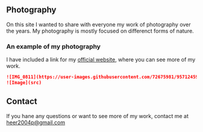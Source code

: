 ## Photography

On this site I wanted to share with everyone my work of photography over the years. 
My photography is mostly focused on differenct forms of nature. 

### An example of my photography 

I have included a link for my [official website](https://heer2004p.wixsite.com/mysite-1), where you can see more of my work. 

```markdown
![IMG_0811](https://user-images.githubusercontent.com/72675981/95712459-a8c30180-0c19-11eb-86fe-4ded955bcf90.jpeg)
![Image](src)
```

## Contact

If you hane any questions or want to see more of my work, contact me at heer2004p@gmail.com  
